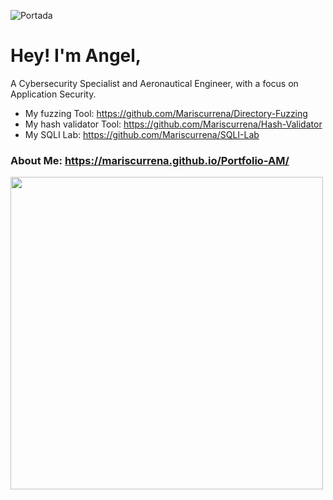 ![Portada](https://github.com/user-attachments/assets/0a9c4e22-69ca-40e3-a933-44349a7247a1)

# Hey! I'm Angel,

A Cybersecurity Specialist and Aeronautical Engineer, with a focus on Application Security.

* My fuzzing Tool: https://github.com/Mariscurrena/Directory-Fuzzing
* My hash validator Tool: https://github.com/Mariscurrena/Hash-Validator
* My SQLI Lab: https://github.com/Mariscurrena/SQLI-Lab

### About Me: https://mariscurrena.github.io/Portfolio-AM/

<a href="https://github.com/anuraghazra/convoychat">
  <img height=500 align="center" src="https://github-readme-stats.vercel.app/api/top-langs?username=Mariscurrena&layout=donut&langs_count=8&card_width=320&theme=tokyonight" />
</a>
